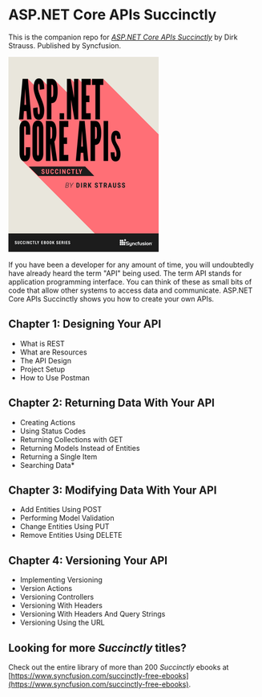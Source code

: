 # ASP.NET Core APIs Succinctly

This is the companion repo for [*ASP.NET Core APIs Succinctly*](https://www.syncfusion.com/succinctly-free-ebooks/asp-net-core-api-succinctly) by Dirk Strauss. Published by Syncfusion.

[![cover](https://github.com/SyncfusionSuccinctlyE-Books/ASP.NET-Core-APIs-Succinctly/blob/master/cover.png)](https://www.syncfusion.com/succinctly-free-ebooks/asp-net-core-api-succinctly)

If you have been a developer for any amount of time, you will undoubtedly have already heard the term "API" being used. The term API stands for application programming interface. You can think of these as small bits of code that allow other systems to access data and communicate. ASP.NET Core APIs Succinctly shows you how to create your own APIs.

## Chapter 1: Designing Your API
* What is REST
* What are Resources
* The API Design
* Project Setup
* How to Use Postman

## Chapter 2: Returning Data With Your API
* Creating Actions
* Using Status Codes
* Returning Collections with GET
* Returning Models Instead of Entities
* Returning a Single Item
* Searching Data* 

## Chapter 3: Modifying Data With Your API
* Add Entities Using POST
* Performing Model Validation
* Change Entities Using PUT
* Remove Entities Using DELETE

## Chapter 4: Versioning Your API
* Implementing Versioning
* Version Actions
* Versioning Controllers
* Versioning With Headers
* Versioning With Headers And Query Strings
* Versioning Using the URL


## Looking for more _Succinctly_ titles?

Check out the entire library of more than 200 _Succinctly_ ebooks at [https://www.syncfusion.com/succinctly-free-ebooks](https://www.syncfusion.com/succinctly-free-ebooks).

